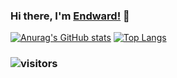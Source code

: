### Hi there, I'm [Endward!](https://www.endward.xyz) 👋

[![Anurag's GitHub stats](https://github-readme-stats.vercel.app/api?username=yrz1994&show_icons=true&count_private=true&hide=prs&bg_color=10,fc62e8,62dcfc&title_color=fff&text_color=fff)](https://github.com/anuraghazra/github-readme-stats)
[![Top Langs](https://github-readme-stats.vercel.app/api/top-langs/?username=yrz1994&layout=compact&theme=tokyonight)](https://github.com/anuraghazra/github-readme-stats)
### ![visitors](https://visitor-badge.glitch.me/badge?page_id=yrz1994)
